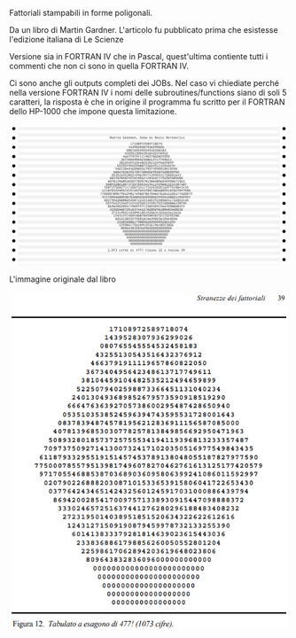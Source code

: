 Fattoriali stampabili in forme poligonali.

Da un libro di Martin Gardner. L'articolo fu pubblicato prima che esistesse l'edizione italiana di Le Scienze

Versione sia in FORTRAN IV che in Pascal, quest'ultima contiente tutti i commenti che non ci sono in quella FORTRAN IV.

Ci sono anche gli outputs completi dei JOBs. Nel caso vi chiediate perché nella versione FORTRAN IV i nomi delle subroutines/functions
siano di soli 5 caratteri, la risposta è che in origine il programma fu scritto per il FORTRAN dello HP-1000 che impone questa limitazione.

![Output](https://github.com/MarcoVerpelli/Sorgenti-Mainframe/blob/master/FigureFattoriali/OUTPUT.png)

L'immagine originale dal libro

![Originale](https://github.com/MarcoVerpelli/Sorgenti-Mainframe/blob/master/FigureFattoriali/ORIGINALE.png)

